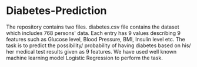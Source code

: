 # Diabetes-Prediction
The repository contains two files. diabetes.csv file contains the dataset which includes 768 persons' data. Each entry has 9 values describing 9 features such as Glucose level, Blood Pressure, BMI, Insulin level etc. The task is to predict the possibility/ probability of having diabetes based on his/ her medical test results given as 9 features.  We have used well known machine learning model Logistic Regression to perform the task.
